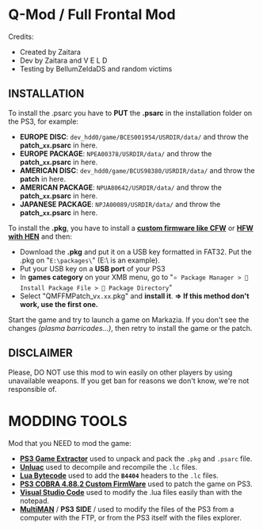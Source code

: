 # Q-Mod / Full Frontal Mod

Credits:
- Created by Zaitara
- Dev by Zaitara and V E L D
- Testing by BellumZeldaDS and random victims

## INSTALLATION

To install the .psarc you have to **PUT** the **.psarc** in the installation folder on the PS3, for example:
- **EUROPE DISC**: `dev_hdd0/game/BCES001954/USRDIR/data/` and throw the **patch_`xx`.psarc** in here.
- **EUROPE PACKAGE**: `NPEA00378/USRDIR/data/` and throw the **patch_`xx`.psarc** in here.
- **AMERICAN DISC**: `dev_hdd0/game/BCUS98380/USRDIR/data/` and throw the **patch** in here.
- **AMERICAN PACKAGE**: `NPUA80642/USRDIR/data/` and throw the **patch_`xx`.psarc** in here.
- **JAPANESE PACKAGE**: `NPJA00089/USRDIR/data/` and throw the **patch_`xx`.psarc** in here.

To install the **.pkg**, you have to install a **[custom firmware like CFW](https://youtu.be/y2esLWRKLPI)** or **[HFW with HEN](https://www.youtube.com/watch?v=o3yjohY1Ues)** and then:
- Download the **.pkg** and put it on a USB key formatted in FAT32. Put the .pkg on "`E:\packages\`" (E:\ is an example).
- Put your USB key on a **USB port** of your PS3
- In **games category** on your XMB menu, go to "`⭐ Package Manager > 📁 Install Package File > 📁 Package Directory`"
- Select "QMFFMPatch_v`x.xx`.pkg" and **install it**.
**=> If this method don't work, use the first one.**

Start the game and try to launch a game on Markazia.
If you don't see the changes *(plasma barricades...)*, then retry to install the game or the patch.

## DISCLAIMER
Please, DO NOT use this mod to win easily on other players by using unavailable weapons. If you get ban for reasons we don't know, we're not responsible of.

# MODDING TOOLS

Mod that you NEED to mod the game:
- **[PS3 Game Extractor](https://www.psx-place.com/resources/ps3-game-extractor.824/)** used to unpack and pack the `.pkg` and `.psarc` file.
- **[Unluac](https://github.com/HansWessels/unluac)** used to decompile and recompile the `.lc` files.
- **[Lua Bytecode](https://lua-bytecode.github.io)** used to add the **`B4404`** headers to the `.lc` files.
- **[PS3 COBRA 4.88.2 Custom FirmWare](https://youtu.be/y2esLWRKLPI)** used to patch the game on PS3.
- **[Visual Studio Code](https://code.visualstudio.com)** used to modify the .lua files easily than with the notepad.
- **[MultiMAN](https://store.brewology.com/multiman.php)** / **PS3 SIDE** / used to modify the files of the PS3 from a computer with the FTP, or from the PS3 itself with the files explorer.